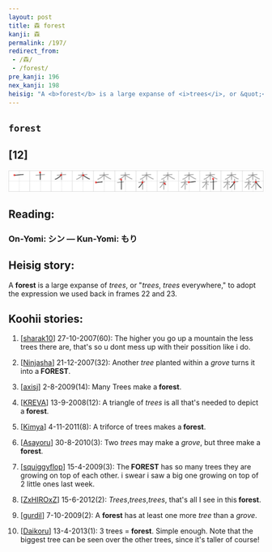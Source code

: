 ```yaml
---
layout: post
title: 森 forest
kanji: 森
permalink: /197/
redirect_from:
 - /森/
 - /forest/
pre_kanji: 196
nex_kanji: 198
heisig: "A <b>forest</b> is a large expanse of <i>trees</i>, or &quot;<i>trees</i>, <i>trees</i> everywhere,&quot; to adopt the expression we used back in frames 22 and 23."
---
```


## `forest`

## [12]

<div class="stroke"><img src="../images/E6A3AE.png" /></div>

## Reading:

### On-Yomi: シン &mdash; Kun-Yomi: もり

## Heisig story:

A <b>forest</b> is a large expanse of <i>trees</i>, or &quot;<i>trees</i>, <i>trees</i> everywhere,&quot; to adopt the expression we used back in frames 22 and 23.

## Koohii stories:

1) [<a href="http://kanji.koohii.com/profile/sharak10">sharak10</a>] 27-10-2007(60): The higher you go up a mountain the less trees there are, that&#039;s so u dont mess up with their possition like i do.

2) [<a href="http://kanji.koohii.com/profile/Ninjasha">Ninjasha</a>] 21-12-2007(32): Another <em>tree</em> planted within a <em>grove</em> turns it into a<strong> FOREST</strong>.

3) [<a href="http://kanji.koohii.com/profile/axisj">axisj</a>] 2-8-2009(14): Many Trees make a<strong> forest</strong>.

4) [<a href="http://kanji.koohii.com/profile/KREVA">KREVA</a>] 13-9-2008(12): A triangle of <em>trees</em> is all that&#039;s needed to depict a<strong> forest</strong>.

5) [<a href="http://kanji.koohii.com/profile/Kimya">Kimya</a>] 4-11-2011(8): A triforce of trees makes a<strong> forest</strong>.

6) [<a href="http://kanji.koohii.com/profile/Asayoru">Asayoru</a>] 30-8-2010(3): Two <em>tree</em>s may make a <em>grove</em>, but three make a<strong> forest</strong>.

7) [<a href="http://kanji.koohii.com/profile/squiggyflop">squiggyflop</a>] 15-4-2009(3): The<strong> FOREST</strong> has so many trees they are growing on top of each other. i swear i saw a big one growing on top of 2 little ones last week.

8) [<a href="http://kanji.koohii.com/profile/ZxHIROxZ">ZxHIROxZ</a>] 15-6-2012(2): <em>Trees</em>,<em>trees</em>,<em>trees</em>, that&#039;s all I see in this<strong> forest</strong>.

9) [<a href="http://kanji.koohii.com/profile/gurdil">gurdil</a>] 7-10-2009(2): A <strong>forest</strong> has at least one more <em>tree</em> than a <em>grove</em>.

10) [<a href="http://kanji.koohii.com/profile/Daikoru">Daikoru</a>] 13-4-2013(1): 3 trees =<strong> forest</strong>. Simple enough. Note that the biggest tree can be seen over the other trees, since it&#039;s taller of course!
